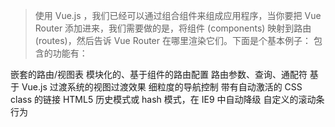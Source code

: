 > 使用 Vue.js ，我们已经可以通过组合组件来组成应用程序，当你要把 Vue Router 添加进来，我们需要做的是，将组件 (components) 映射到路由 (routes)，然后告诉 Vue Router 在哪里渲染它们。下面是个基本例子：
> 包含的功能有：

嵌套的路由/视图表
模块化的、基于组件的路由配置
路由参数、查询、通配符
基于 Vue.js 过渡系统的视图过渡效果
细粒度的导航控制
带有自动激活的 CSS class 的链接
HTML5 历史模式或 hash 模式，在 IE9 中自动降级
自定义的滚动条行为